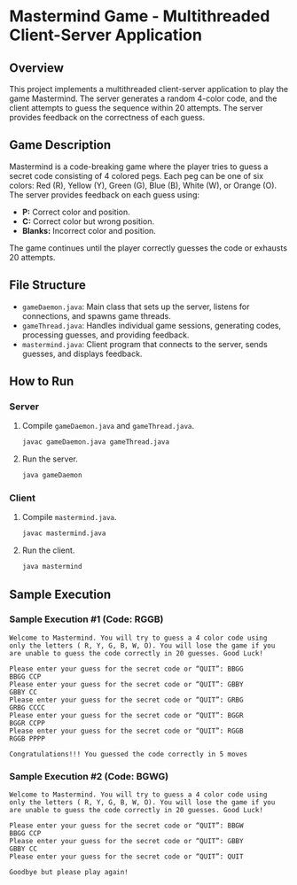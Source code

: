 
# Mastermind Game - Multithreaded Client-Server Application

## Overview

This project implements a multithreaded client-server application to play the game Mastermind. The server generates a random 4-color code, and the client attempts to guess the sequence within 20 attempts. The server provides feedback on the correctness of each guess.

## Game Description

Mastermind is a code-breaking game where the player tries to guess a secret code consisting of 4 colored pegs. Each peg can be one of six colors: Red (R), Yellow (Y), Green (G), Blue (B), White (W), or Orange (O). The server provides feedback on each guess using:
- **P:** Correct color and position.
- **C:** Correct color but wrong position.
- **Blanks:** Incorrect color and position.

The game continues until the player correctly guesses the code or exhausts 20 attempts.

## File Structure

- `gameDaemon.java`: Main class that sets up the server, listens for connections, and spawns game threads.
- `gameThread.java`: Handles individual game sessions, generating codes, processing guesses, and providing feedback.
- `mastermind.java`: Client program that connects to the server, sends guesses, and displays feedback.

## How to Run

### Server

1. Compile `gameDaemon.java` and `gameThread.java`.
   ```sh
   javac gameDaemon.java gameThread.java
   ```
2. Run the server.
   ```sh
   java gameDaemon
   ```

### Client

1. Compile `mastermind.java`.
   ```sh
   javac mastermind.java
   ```
2. Run the client.
   ```sh
   java mastermind
   ```

## Sample Execution

### Sample Execution #1 (Code: RGGB)

```
Welcome to Mastermind. You will try to guess a 4 color code using
only the letters ( R, Y, G, B, W, O). You will lose the game if you
are unable to guess the code correctly in 20 guesses. Good Luck!

Please enter your guess for the secret code or “QUIT”: BBGG
BBGG CCP
Please enter your guess for the secret code or “QUIT”: GBBY
GBBY CC
Please enter your guess for the secret code or “QUIT”: GRBG
GRBG CCCC
Please enter your guess for the secret code or “QUIT”: BGGR
BGGR CCPP
Please enter your guess for the secret code or “QUIT”: RGGB
RGGB PPPP

Congratulations!!! You guessed the code correctly in 5 moves
```

### Sample Execution #2 (Code: BGWG)

```
Welcome to Mastermind. You will try to guess a 4 color code using
only the letters ( R, Y, G, B, W, O). You will lose the game if you
are unable to guess the code correctly in 20 guesses. Good Luck!

Please enter your guess for the secret code or “QUIT”: BBGW
BBGG CCP
Please enter your guess for the secret code or “QUIT”: GBBY
GBBY CC
Please enter your guess for the secret code or “QUIT”: QUIT

Goodbye but please play again!
```
